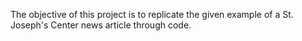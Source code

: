 The objective of this project is to replicate the given example of a St. Joseph's Center news article through code.